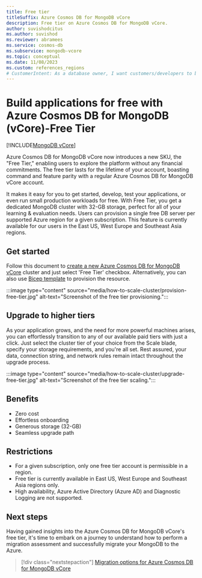 ```yaml
---
title: Free tier
titleSuffix: Azure Cosmos DB for MongoDB vCore
description: Free tier on Azure Cosmos DB for MongoDB vCore.
author: suvishodcitus
ms.author: suvishod
ms.reviewer: abramees
ms.service: cosmos-db
ms.subservice: mongodb-vcore
ms.topic: conceptual
ms.date: 11/08/2023
ms.custom: references_regions
# CustomerIntent: As a database owner, I want customers/developers to be able to evaluate the service for free.
---
```



# Build applications for free with Azure Cosmos DB for MongoDB (vCore)-Free Tier

[!INCLUDE[MongoDB vCore](../../includes/appliesto-mongodb-vcore.md)]

Azure Cosmos DB for MongoDB vCore now introduces a new SKU, the "Free Tier," enabling users to explore the platform without any financial commitments. The free tier lasts for the lifetime of your account, 
boasting command and feature parity with a regular Azure Cosmos DB for MongoDB vCore account.

It makes it easy for you to get started, develop, test your applications, or even run small production workloads for free. With Free Tier, you get a dedicated MongoDB cluster with 32-GB storage, perfect 
for all of your learning & evaluation needs. Users can provision a single free DB server per supported Azure region for a given subscription. This feature is currently available for our users in the East US, West Europe and Southeast Asia regions. 


## Get started

Follow this document to [create a new Azure Cosmos DB for MongoDB vCore](quickstart-portal.md) cluster and just select 'Free Tier' checkbox. 
Alternatively, you can also use [Bicep template](quickstart-bicep.md) to provision the resource.

:::image type="content" source="media/how-to-scale-cluster/provision-free-tier.jpg" alt-text="Screenshot of the free tier provisioning.":::

## Upgrade to higher tiers

As your application grows, and the need for more powerful machines arises, you can effortlessly transition to any of our available paid tiers with just a click. Just select the cluster tier of your choice from the Scale blade, 
specify your storage requirements, and you're all set. Rest assured, your data, connection string, and network rules remain intact throughout the upgrade process.

:::image type="content" source="media/how-to-scale-cluster/upgrade-free-tier.jpg" alt-text="Screenshot of the free tier scaling.":::


## Benefits

* Zero cost
* Effortless onboarding
* Generous storage (32-GB)
* Seamless upgrade path


## Restrictions

* For a given subscription, only one free tier account is permissible in a region.
* Free tier is currently available in East US, West Europe and Southeast Asia regions only.
* High availability, Azure Active Directory (Azure AD) and Diagnostic Logging are not supported.


## Next steps

Having gained insights into the Azure Cosmos DB for MongoDB vCore's free tier, it's time to embark on a journey to understand how to perform a migration assessment and successfully migrate your MongoDB to the Azure.

> [!div class="nextstepaction"]
> [Migration options for Azure Cosmos DB for MongoDB vCore](migration-options.md)
